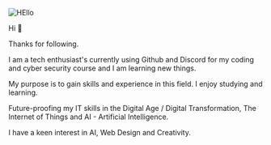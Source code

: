 ![HEllo](https://github.com/AAbella7529/Hello-/assets/158771536/4c1c0c1f-ef30-4c45-b236-3f7984a164b6)

 Hi :wave: 

Thanks for following.

I am a tech enthusiast's currently using Github and Discord for my coding and cyber security course and I am learning new things. 

My purpose is to gain skills and experience in this field. I enjoy studying and learning. 

Future-proofing my IT skills in the Digital Age / Digital Transformation, The Internet of Things and AI - Artificial Intelligence. 

I have a keen interest in AI, Web Design and  Creativity.  


